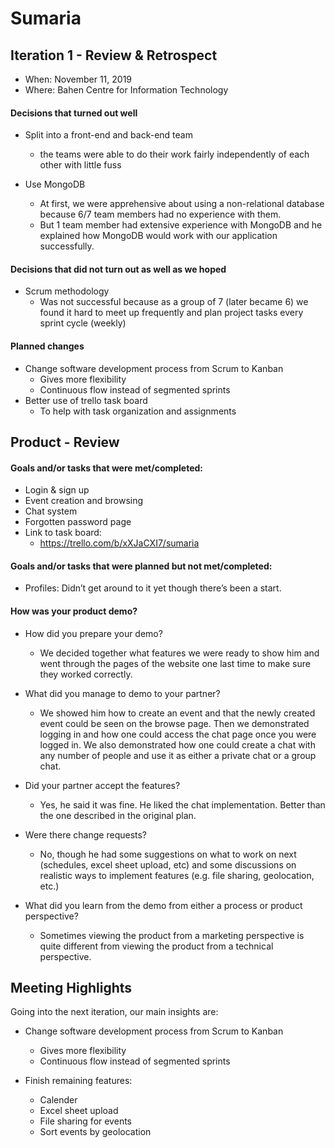 # Sumaria

## Iteration 1 - Review & Retrospect

 * When: November 11, 2019
 * Where: Bahen Centre for Information Technology

#### Decisions that turned out well

* Split into a front-end and back-end team
  * the teams were able to do their work fairly independently of each other with little fuss

* Use MongoDB
  * At first, we were apprehensive about using a non-relational database because 6/7 team members had no experience with them.
  * But 1 team member had extensive experience with MongoDB and he explained how MongoDB would work with our application successfully.

#### Decisions that did not turn out as well as we hoped

* Scrum methodology
  * Was not successful because as a group of 7 (later became 6) we found it hard to meet up frequently and plan project tasks every sprint cycle (weekly)


#### Planned changes

* Change software development process from Scrum to Kanban
  * Gives more flexibility
  * Continuous flow instead of segmented sprints
* Better use of trello task board
  * To help with task organization and assignments

## Product - Review

#### Goals and/or tasks that were met/completed:

* Login & sign up
* Event creation and browsing
* Chat system
* Forgotten password page
* Link to task board:
  * https://trello.com/b/xXJaCXI7/sumaria

#### Goals and/or tasks that were planned but not met/completed:

* Profiles: Didn’t get around to it yet though there’s been a start.

#### How was your product demo?

* How did you prepare your demo?
  * We decided together what features we were ready to show him and went through the pages of the website one last time to make sure they worked correctly.
  
* What did you manage to demo to your partner?
  * We showed him how to create an event and that the newly created event could be seen on the browse page. Then we demonstrated logging in and how one could access the chat page once you were logged in. We also demonstrated how one could create a chat with any number of people and use it as either a private chat or a group chat.

* Did your partner accept the features?
  * Yes, he said it was fine. He liked the chat implementation. Better than the one described in the original plan.

* Were there change requests?
  * No, though he had some suggestions on what to work on next (schedules, excel sheet upload, etc) and some discussions on realistic ways to implement features (e.g. file sharing, geolocation, etc.)

* What did you learn from the demo from either a process or product perspective?
  * Sometimes viewing the product from a marketing perspective is quite different from viewing the product from a technical perspective.

## Meeting Highlights

Going into the next iteration, our main insights are:

* Change software development process from Scrum to Kanban
  * Gives more flexibility
  * Continuous flow instead of segmented sprints

* Finish remaining features:
  * Calender
  * Excel sheet upload
  * File sharing for events
  * Sort events by geolocation
